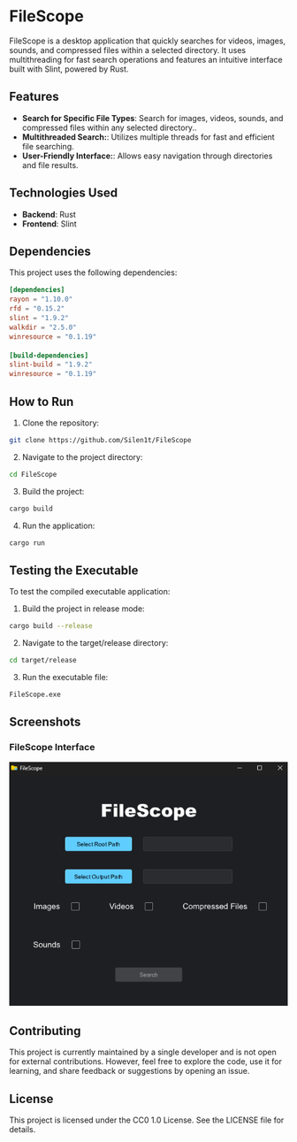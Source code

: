 # FileScope

FileScope is a desktop application that quickly searches for videos, images, sounds, and compressed files within a selected directory. It uses multithreading for fast search operations and features an intuitive interface built with Slint, powered by Rust.

## Features

- **Search for Specific File Types**: Search for images, videos, sounds, and compressed files within any selected directory..
- **Multithreaded Search:**: Utilizes multiple threads for fast and efficient file searching.
- **User-Friendly Interface:**: Allows easy navigation through directories and file results.

## Technologies Used

- **Backend**: Rust
- **Frontend**: Slint

## Dependencies

This project uses the following dependencies:

```toml
[dependencies]
rayon = "1.10.0"
rfd = "0.15.2"
slint = "1.9.2"
walkdir = "2.5.0"
winresource = "0.1.19"

[build-dependencies]
slint-build = "1.9.2"
winresource = "0.1.19"
```

## How to Run

1. Clone the repository:

```bash
git clone https://github.com/Silen1t/FileScope
```

2. Navigate to the project directory:

```bash
cd FileScope
```

3. Build the project:
```bash
cargo build
```

4. Run the application:
```bash
cargo run
```

## Testing the Executable

To test the compiled executable application:

1. Build the project in release mode:
```bash
cargo build --release
```

2. Navigate to the target/release directory:
```bash
cd target/release
```

3. Run the executable file:
```bash
FileScope.exe
```

## Screenshots

### FileScope Interface

![FileScope Interface](File_scope_interface.png)

## Contributing

This project is currently maintained by a single developer and is not open for external contributions. However, feel free to explore the code, use it for learning, and share feedback or suggestions by opening an issue.

## License

This project is licensed under the CC0 1.0 License. See the LICENSE file for details.
